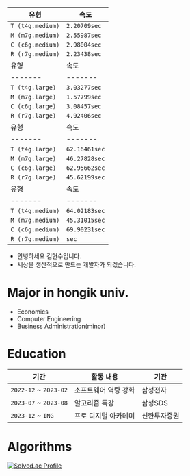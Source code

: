 | 유형 | 속도 |
|-------|-------|
| `T (t4g.medium)` | `2.20709sec` |
| `M (m7g.medium)` | `2.55987sec` |
| `C (c6g.medium)` | `2.98004sec` |
| `R (r7g.medium)` | `2.23438sec` |   
| 유형 | 속도 |
|-------|-------|
| `T (t4g.large)` | `3.03277sec` |
| `M (m7g.large)` | `1.57799sec` |
| `C (c6g.large)` | `3.08457sec` |
| `R (r7g.large)` | `4.92406sec` |   
| 유형 | 속도 |
|-------|-------|
| `T (t4g.large)` | `62.16461sec` |
| `M (m7g.large)` | `46.27828sec` |
| `C (c6g.large)` | `62.95662sec` |
| `R (r7g.large)` | `45.62199sec` |   
| 유형 | 속도 |
|-------|-------|
| `T (t4g.medium)` | `64.02183sec` |
| `M (m7g.medium)` | `45.31015sec` |
| `C (c6g.medium)` | `69.90231sec` |
| `R (r7g.medium)` | `sec` |



- 안녕하세요 김현수입니다.   
- 세상을 생산적으로 만드는 개발자가 되겠습니다.

# Major in hongik univ.   
 - Economics   
 - Computer Engineering   
 - Business Administration(minor)

# Education
|기간|활동 내용|기관|
|-------|--------------|-----|
|`2022-12` ~ `2023-02`|소프트웨어 역량 강화|삼성전자|
|`2023-07` ~ `2023-08`|알고리즘 특강|삼성SDS|
|`2023-12` ~ `ING`|프로 디지털 아카데미|신한투자증권|

# Algorithms
[![Solved.ac Profile](http://mazassumnida.wtf/api/v2/generate_badge?boj=jkl0124)](https://solved.ac/jkl0124/)
